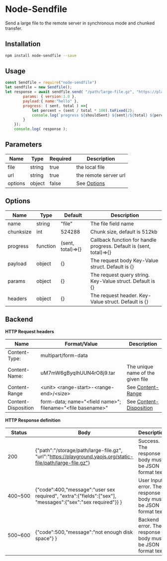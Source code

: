 # Node-Sendfile
Send a large file to the remote server in synchronous mode and chunked transfer.

## Installation

```bash
npm install node-sendfile --save
```

## Usage

```javascript
const Sendfile = require("node-sendfile") 
let sendfile = new Sendfile();
let response = await sendfile.send( "/path/large-file.gz", "https://playground.yaojs.org/yao/upload", { 
        params: { version:1.0 },
        payload:{ name:"hello" },
        progress: ( sent, total ) =>{
            let percent = (sent / total * 100).toFixed(2);
            console.log(`progress ${shouldSent} ${sent}/${total} ${percent}%`);
        }
    });
    console.log( response );

```

## Parameters

| Name  | Type | Required | Description |
| ------------- | ------------- | ------------- | ------------- |
| file   |  string |  true | the local file |
| url    |  string |  true | the remote server url |
| options |  object |  false |  See [Options](#Options) |


## Options

| Name  | Type | Default | Description |
| ------------- | ------------- | ------------- | ------------- |
| name      |  string | "file" | The file field name |
| chunksize |  int | 524288 | Chunk size, default is 512kb |
| progress  |  function | (sent, total)=>{} |  Callback function for handle progress. Default is (sent, total)=>{}  |
| payload   |  object | {} | The request body Key-Value struct. Default is {} |
| params    |  object | {} | The request query string. Key-Value struct. Default is {} |
| headers   |  object | {} | The request header. Key-Value struct. Default is {} |


## Backend

**HTTP Request headers**

| Name  | Format/Value | Description |
| ------------- | ------------- | ------------- |
| Content-Type:   | multipart/form-data  |      |
| Content-Name:   | uM7mW6gByqIhUUN4rO8j9.tar  |  The unique name of the given file  |
| Content-Range   | &lt;unit&gt; &lt;range-start&gt;-&lt;range-end&gt;/&lt;size&gt;  |  See [Content-Range](https://developer.mozilla.org/en-US/docs/Web/HTTP/Headers/Content-Range)  |
| Content-Disposition | form-data; name="&lt;field name&gt;"; filename="&lt;file basename&gt;"  | See [Content-Disposition](https://developer.mozilla.org/en-US/docs/Web/HTTP/Headers/Content-Disposition) |


**HTTP Response definition**

| Status  | Body | Description |
| ------------- | ------------- | ------------- |
| 200     | {"path":"/storage/path/large-file.gz", "url":"https://playground.yaojs.org/static-file/path/large-file.gz"}   | Success. The response body must be JSON format text |
| 400~500 | {"code":400,"message":"user sex required", "extra":{"fields":["sex"], "messages":{"sex":"sex required"}} }  |  User Input error. The response body must be JSON format text  |
| 500~600 | {"code":500,"message":"not enough disk space"} } | Backend error. The response body must be JSON format text |
